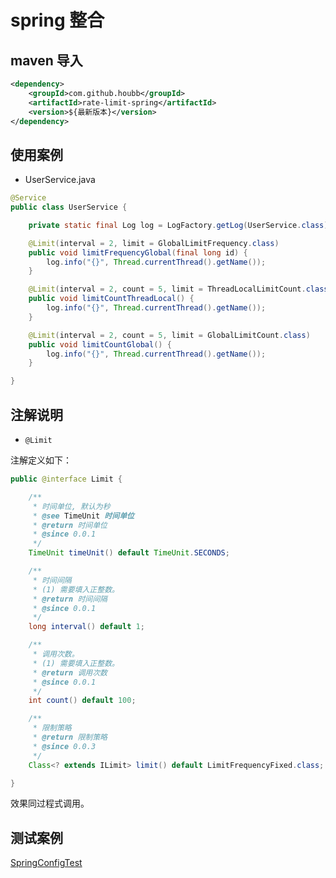 # spring 整合

## maven 导入

```xml
<dependency>
    <groupId>com.github.houbb</groupId>
    <artifactId>rate-limit-spring</artifactId>
    <version>${最新版本}</version>
</dependency>
```

## 使用案例

- UserService.java

```java
@Service
public class UserService {

    private static final Log log = LogFactory.getLog(UserService.class);

    @Limit(interval = 2, limit = GlobalLimitFrequency.class)
    public void limitFrequencyGlobal(final long id) {
        log.info("{}", Thread.currentThread().getName());
    }

    @Limit(interval = 2, count = 5, limit = ThreadLocalLimitCount.class)
    public void limitCountThreadLocal() {
        log.info("{}", Thread.currentThread().getName());
    }

    @Limit(interval = 2, count = 5, limit = GlobalLimitCount.class)
    public void limitCountGlobal() {
        log.info("{}", Thread.currentThread().getName());
    }

}
```

## 注解说明 

- `@Limit`

注解定义如下：

```java
public @interface Limit {

    /**
     * 时间单位, 默认为秒
     * @see TimeUnit 时间单位
     * @return 时间单位
     * @since 0.0.1
     */
    TimeUnit timeUnit() default TimeUnit.SECONDS;

    /**
     * 时间间隔
     * (1) 需要填入正整数。
     * @return 时间间隔
     * @since 0.0.1
     */
    long interval() default 1;

    /**
     * 调用次数。
     * (1) 需要填入正整数。
     * @return 调用次数
     * @since 0.0.1
     */
    int count() default 100;

    /**
     * 限制策略
     * @return 限制策略
     * @since 0.0.3
     */
    Class<? extends ILimit> limit() default LimitFrequencyFixed.class;

}
```

效果同过程式调用。

## 测试案例

[SpringConfigTest](https://github.com/houbb/rate-limit/blob/master/rate-limit-test/src/test/java/com/github/houbb/rate/limit/test/spring/SpringConfigTest.java)